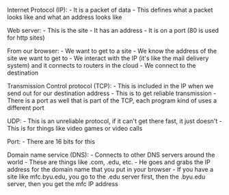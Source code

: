 Internet Protocol (IP): 
	- It is a packet of data
	- This defines what a packet looks like and what an address looks like
	
Web server:
	- This is the site
	- It has an address
	- It is on a port (80 is used for http sites)
	
From our browser:
	- We want to get to a site
	- We know the address of the site we want to get to
	- We interact with the IP (it's like the mail delivery system) and it connects to routers in the cloud
	- We connect to the destination
	
Transmission Control protocol (TCP):
	- This is included in the IP when we send out for our destination address
	- This is to get reliable transmission
	- There is a port as well that is part of the TCP, each program kind of uses a different port
	
UDP:
	- This is an unreliable protocol, if it can't get there fast, it just doesn't
	- This is for things like video games or video calls
	
Port: 
	- There are 16 bits for this
	
Domain name service (DNS):
	- Connects to other DNS servers around the world
	- These are things like .com, .edu, etc.
	- He goes and grabs the IP address for the domain name that you put in your browser
	- If you have a site like mfc.byu.edu, you go to the .edu server first, then the .byu.edu server, then you get the mfc IP address
